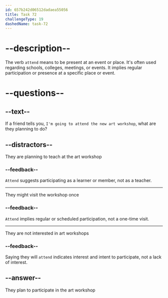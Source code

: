 ```yaml
---
id: 657b242d06512dadaea55056
title: Task 72
challengeType: 19
dashedName: task-72
---
```


# --description--

The verb `attend` means to be present at an event or place. It's often used regarding schools, colleges, meetings, or events. It implies regular participation or presence at a specific place or event.

# --questions--

## --text--

If a friend tells you, `I'm going to attend the new art workshop`, what are they planning to do?

## --distractors--

They are planning to teach at the art workshop

### --feedback--

`Attend` suggests participating as a learner or member, not as a teacher.

---

They might visit the workshop once

### --feedback--

`Attend` implies regular or scheduled participation, not a one-time visit.

---

They are not interested in art workshops

### --feedback--

Saying they will `attend` indicates interest and intent to participate, not a lack of interest.

## --answer--

They plan to participate in the art workshop

